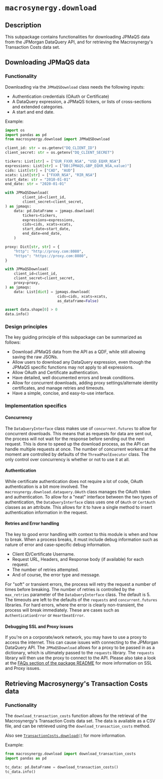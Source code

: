 # `macrosynergy.download`

## Description

This subpackage contains functionalities for downloading JPMaQS data from the JPMorgan DataQuery API,
and for retrieving the Macrosynergy's Transaction Costs data set.

## Downloading JPMaQS data

### Functionality

Downloading via the `JPMaQSDownload` class needs the following inputs:

- Authentication credentials (OAuth or Certificate)
- A DataQuery expression, a JPMaQS tickers, or lists of cross-sections and extended categories.
- A start and end date.

Example:

```python
import os
import pandas as pd
from macrosynergy.download import JPMaQSDownload

client_id: str = os.getenv("DQ_CLIENT_ID")
client_secret: str = os.getenv("DQ_CLIENT_SECRET")

tickers: List[str] = ["EUR_FXXR_NSA", "USD_EQXR_NSA"]
expressions: List[str] = ["DB(JPMAQS,GBP_EQXR_NSA,value)"]
cids: List[str] = ["CAD", "AUD"]
xcats: List[str] = ["FXXR_NSA", "RIR_NSA"]
start_date: str = "2010-01-01"
end_date: str = "2020-01-01"

with JPMaQSDownload(
        client_id=client_id,
        client_secret=client_secret,
) as jpmaqs:
    data: pd.DataFrame = jpmaqs.download(
        tickers=tickers,
        expressions=expressions,
        cids=cids, xcats=xcats,
        start_date=start_date,
        end_date=end_date,
    )

proxy: Dict[str, str] = {
    "http": "http://proxy.com:8080",
    "https": "https://proxy.com:8080",
}

with JPMaQSDownload(
    client_id=client_id,
    client_secret=client_secret,
    proxy=proxy,
) as jpmaqs:
    data: List[dict] = jpmaqs.download(
                        cids=cids, xcats=xcats,
                        as_dataframe=False)

assert data.shape[0] > 0
data.info()
```

### Design principles

The key guiding principle of this subpackage can be summarized as follows:

- Download JPMaQS data from the API as a QDF, while still allowing saving the raw JSONs.
- Allow users to download any DataQuery expression, even though the JPMaQS specific functions may not apply to all expressions.
- Allow OAuth and Certificate authentication.
- Have detailed, well documented errors and break conditions.
- Allow for concurrent downloads, adding proxy settings/alternate identity certificates, and manage retries and timeouts.
- Have a simple, concise, and easy-to-use interface.

### Implementation specifics

#### Concurrency

The `DataQueryInterface` class makes use of `concurrent.futures` to allow for concurrent downloads. This means that as requests for data are sent out, the process will not wait for the response before sending out the next request. This is done to speed up the download process, as the API can handle multiple requests at once. The number of concurrent workers at the moment are controlled by defaults of the `ThreadPoolExecutor` class. The only control over concurrency is whether or not to use it at all.

#### Authentication

While certificate authentication does not require a lot of code, OAuth authentication is a bit more involved. The `macrosynergy.download.dataquery.OAuth` class manages the OAuth token and authentication. To allow for a "neat" interface between the two types of authentication, the `DataQueryInterface` class uses one of `OAuth` or `CertAuth` classes as an attribute. This allows for it to have a single method to insert authentication information in the request.

#### Retries and Error handling

The key to good error handling with context to this module is when and how to break. When a process breaks, it must include debug information such as nature of error and case-specific debug information.

- Client ID/Certificate Username.
- Request URL, Headers, and Response body (if available) for each request.
- The number of retries attempted.
- And of course, the error type and message.

For "soft" or transient errors, the process will retry the request a number of times before breaking. The number of retries is controlled by the `max_retries` parameter of the `DataQueryInterface` class. The default is 5. The timeouts are left to the defaults of the `requests` and `concurrent.futures` libraries.
For hard errors, where the error is clearly non-transient, the process will break immediately. These are cases such as `AuthenticationError` or `HeartbeatError`.

#### Debugging SSL and Proxy issues

If you're on a corporate/work network, you may have to use a proxy to access the internet. This can cause issues with connecting to the JPMorgan DataQuery API. The `JPMaQSDownload` allows for a proxy to be passed in as a dictionary, which is ultimately passed to the `requests` library. The `requests` library will then use the proxy to connect to the API.
Please also take a look at the [FAQs section of the package README](https://github.com/macrosynergy/macrosynergy#faqs-and-troubleshooting) for more information on SSL and Proxy issues.

## Retrieving Macrosynergy's Transaction Costs data

### Functionality

The `download_transaction_costs` function allows for the retrieval of the Macrosynergy's
Transaction Costs data set. The data is available as a CSV file, and can be retrieved
using the `download_transaction_costs` method.

Also see [`TransactionCosts.download()`](https://docs.macrosynergy.com/stable/macrosynergy.pnl.transaction_costs.html#macrosynergy.pnl.transaction_costs.TransactionCosts.download) for more information.

Example:

```python
from macrosynergy.download import download_transaction_costs
import pandas as pd

tc_data: pd.DataFrame = download_transaction_costs()
tc_data.info()
```
